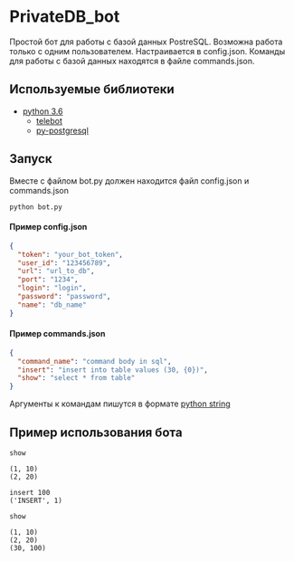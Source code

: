 # PrivateDB_bot
Простой бот для работы с базой данных PostreSQL. Возможна работа только с одним пользователем. Настраивается в config.json. Команды для работы с базой данных находятся в файле commands.json.

## Используемые библиотеки
- [python 3.6](https://www.python.org/)
    - [telebot](https://github.com/eternnoir/pyTelegramBotAPI)
    - [py-postgresql](https://pypi.org/project/py-postgresql/)

## Запуск
Вместе с файлом bot.py должен находится файл config.json и  commands.json
```
python bot.py
```

#### Пример config.json

```json
{
  "token": "your_bot_token",
  "user_id": "123456789",
  "url": "url_to_db",
  "port": "1234",
  "login": "login",
  "password": "password",
  "name": "db_name"
}
```

#### Пример commands.json

```json
{
  "command_name": "command body in sql",
  "insert": "insert into table values (30, {0})",
  "show": "select * from table"
}
```

Аргументы к командам пишутся в формате [python string](https://docs.python.org/2/library/string.html)

## Пример использования бота
```
show

(1, 10)
(2, 20)

insert 100
('INSERT', 1)

show

(1, 10)
(2, 20)
(30, 100)
```
